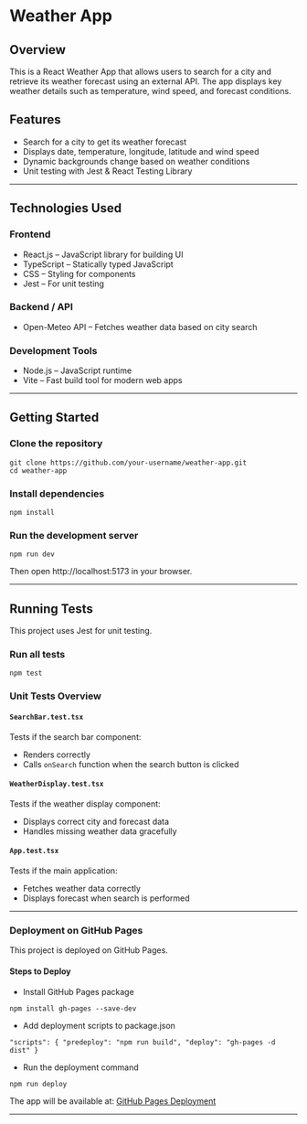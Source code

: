 #  Weather App

## Overview
This is a React Weather App that allows users to search for a city and retrieve its weather forecast using an external API. The app displays key weather details such as temperature, wind speed, and forecast conditions.

## Features
- Search for a city to get its weather forecast
- Displays date, temperature, longitude, latitude and wind speed
- Dynamic backgrounds change based on weather conditions
- Unit testing with Jest & React Testing Library

---

## Technologies Used
### Frontend
- React.js – JavaScript library for building UI
- TypeScript – Statically typed JavaScript
- CSS – Styling for components
- Jest – For unit testing  

### Backend / API
- Open-Meteo API – Fetches weather data based on city search

### Development Tools
- Node.js – JavaScript runtime
- Vite – Fast build tool for modern web apps

---

## Getting Started

### Clone the repository
```
git clone https://github.com/your-username/weather-app.git
cd weather-app
```

### Install dependencies
```
npm install
```

### Run the development server
```
npm run dev
```
Then open http://localhost:5173 in your browser.

---

##  Running Tests
This project uses Jest for unit testing.

### Run all tests
```
npm test
```

### Unit Tests Overview
#### `SearchBar.test.tsx`
Tests if the search bar component:
- Renders correctly
- Calls `onSearch` function when the search button is clicked

#### `WeatherDisplay.test.tsx`
Tests if the weather display component:
- Displays correct city and forecast data
- Handles missing weather data gracefully

#### `App.test.tsx`
Tests if the main application:
- Fetches weather data correctly
- Displays forecast when search is performed

---

### Deployment on GitHub Pages

This project is deployed on GitHub Pages.

#### Steps to Deploy

- Install GitHub Pages package

`
npm install gh-pages --save-dev
`
- Add deployment scripts to package.json

`
"scripts": {
  "predeploy": "npm run build",
  "deploy": "gh-pages -d dist"
}
`

- Run the deployment command

`
npm run deploy
`

The app will be available at: [GitHub Pages Deployment](https://darrenmessenger.github.io/weather-app/)

---




